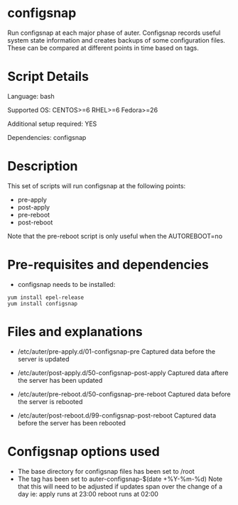 # configsnap

Run configsnap at each major phase of auter. Configsnap records useful system state information and creates backups of some configuration files. These can be compared at different points in time based on tags.

# Script Details

Language: bash

Supported OS: CENTOS>=6 RHEL>=6 Fedora>=26

Additional setup required: YES

Dependencies: configsnap

# Description

This set of scripts will run configsnap at the following points:
 - pre-apply
 - post-apply
 - pre-reboot
 - post-reboot

Note that the pre-reboot script is only useful when the AUTOREBOOT=no

# Pre-requisites and dependencies

 - configsnap needs to be installed:
```
yum install epel-release
yum install configsnap
```

# Files and explanations

 - /etc/auter/pre-apply.d/01-configsnap-pre
  Captured data before the server is updated

 - /etc/auter/post-apply.d/50-configsnap-post-apply
  Captured data aftere the server has been updated

 - /etc/auter/pre-reboot.d/50-configsnap-pre-reboot
  Captured data before the server is rebooted

 - /etc/auter/post-reboot.d/99-configsnap-post-reboot
  Captured data before the server has been rebooted

# Configsnap options used

 - The base directory for configsnap files has been set to /root
 - The tag has been set to auter-configsnap-$(date +%Y-%m-%d)
  Note that this will need to be adjusted if updates span over the change of a day ie:
  apply runs at 23:00
  reboot runs at 02:00


